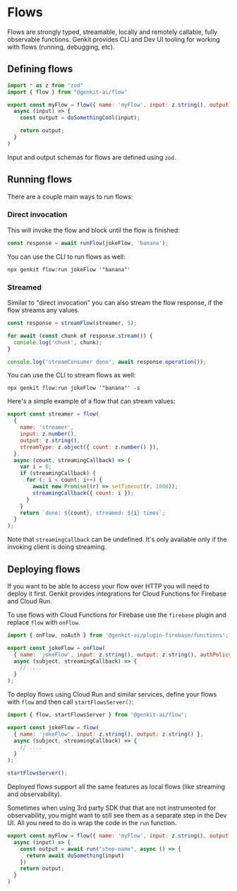 
# Flows

Flows are strongly typed, streamable, locally and remotely callable, fully
observable functions. Genkit provides CLI and Dev UI tooling for working with
flows (running, debugging, etc).

## Defining flows

```javascript
import * as z from "zod"
import { flow } from "@genkit-ai/flow"

export const myFlow = flow({ name: 'myFlow', input: z.string(), output: z.string()},
  async (input) => {
    const output = doSomethingCool(input);

    return output;
  }
)
```

Input and output schemas for flows are defined using `zod`.

## Running flows

There are a couple main ways to run flows:

### Direct invocation

This will invoke the flow and block until the flow is finished:

```js
const response = await runFlow(jokeFlow, 'banana');
```

You can use the CLI to run flows as well:

```posix-terminal
npx genkit flow:run jokeFlow '"banana"'
```

### Streamed

Similar to "direct invocation" you can also stream the flow response, if the
flow streams any values.

```javascript
const response = streamFlow(streamer, 5);

for await (const chunk of response.stream()) {
  console.log('chunk', chunk);
}

console.log('streamConsumer done', await response.operation());
```

You can use the CLI to stream flows as well:

```posix-terminal
npx genkit flow:run jokeFlow '"banana"' -s
```

Here's a simple example of a flow that can stream values:

```javascript
export const streamer = flow(
  {
    name: 'streamer',
    input: z.number(),
    output: z.string(),
    streamType: z.object({ count: z.number() }),
  },
  async (count, streamingCallback) => {
    var i = 0;
    if (streamingCallback) {
      for (; i < count; i++) {
        await new Promise((r) => setTimeout(r, 1000));
        streamingCallback({ count: i });
      }
    }
    return `done: ${count}, streamed: ${i} times`;
  }
);
```

Note that `streamingCallback` can be undefined. It's only available only if the
invoking client is doing streaming.

## Deploying flows

If you want to be able to access your flow over HTTP you will need to deploy it
first. Genkit provides integrations for Cloud Functions for Firebase and Cloud
Run.

To use flows with Cloud Functions for Firebase use the `firebase` plugin
and replace `flow` with `onFlow`.

```js
import { onFlow, noAuth } from '@genkit-ai/plugin-firebase/functions';

export const jokeFlow = onFlow(
  { name: 'jokeFlow', input: z.string(), output: z.string(), authPolicy: noAuth() },
  async (subject, streamingCallback) => {
    // ....
  }
);
```

To deploy flows using Cloud Run and similar services, define your flows with
`flow` and then call `startFlowsServer()`:

```js
import { flow, startFlowsServer } from '@genkit-ai/flow';

export const jokeFlow = flow(
  { name: 'jokeFlow', input: z.string(), output: z.string() },
  async (subject, streamingCallback) => {
    // ....
  }
);

startFlowsServer();
```

Deployed flows support all the same features as local flows (like streaming and
observability).

Sometimes when using 3rd party SDK that that are not instrumented for
observability, you might want to still see them as a separate step in the Dev
UI. All you need to do is wrap the code in the `run` function.

```js
export const myFlow = flow({ name: 'myFlow', input: z.string(), output: z.string() },
  async (input) => {
    const output = await run("step-name", async () => {
      return await doSomething(input)
    })
    return output;
  }
)
```